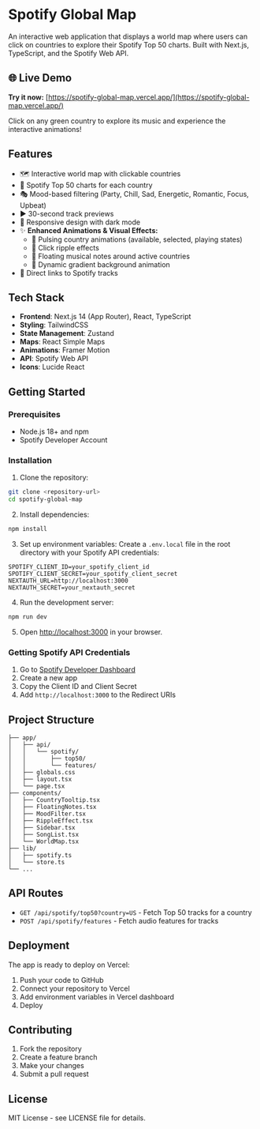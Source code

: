 # Spotify Global Map

An interactive web application that displays a world map where users can click on countries to explore their Spotify Top 50 charts. Built with Next.js, TypeScript, and the Spotify Web API.

## 🌐 Live Demo

**Try it now:** [https://spotify-global-map.vercel.app/](https://spotify-global-map.vercel.app/)

Click on any green country to explore its music and experience the interactive animations!

## Features

- 🗺️ Interactive world map with clickable countries
- 🎵 Spotify Top 50 charts for each country
- 🎭 Mood-based filtering (Party, Chill, Sad, Energetic, Romantic, Focus, Upbeat)
- ▶️ 30-second track previews
- 📱 Responsive design with dark mode
- ✨ **Enhanced Animations & Visual Effects:**
  - 🌟 Pulsing country animations (available, selected, playing states)
  - 💫 Click ripple effects
  - 🎵 Floating musical notes around active countries
  - 🌈 Dynamic gradient background animation
- 🔗 Direct links to Spotify tracks

## Tech Stack

- **Frontend**: Next.js 14 (App Router), React, TypeScript
- **Styling**: TailwindCSS
- **State Management**: Zustand
- **Maps**: React Simple Maps
- **Animations**: Framer Motion
- **API**: Spotify Web API
- **Icons**: Lucide React

## Getting Started

### Prerequisites

- Node.js 18+ and npm
- Spotify Developer Account

### Installation

1. Clone the repository:
```bash
git clone <repository-url>
cd spotify-global-map
```

2. Install dependencies:
```bash
npm install
```

3. Set up environment variables:
Create a `.env.local` file in the root directory with your Spotify API credentials:
```env
SPOTIFY_CLIENT_ID=your_spotify_client_id
SPOTIFY_CLIENT_SECRET=your_spotify_client_secret
NEXTAUTH_URL=http://localhost:3000
NEXTAUTH_SECRET=your_nextauth_secret
```

4. Run the development server:
```bash
npm run dev
```

5. Open [http://localhost:3000](http://localhost:3000) in your browser.

### Getting Spotify API Credentials

1. Go to [Spotify Developer Dashboard](https://developer.spotify.com/dashboard)
2. Create a new app
3. Copy the Client ID and Client Secret
4. Add `http://localhost:3000` to the Redirect URIs

## Project Structure

```
├── app/
│   ├── api/
│   │   └── spotify/
│   │       ├── top50/
│   │       └── features/
│   ├── globals.css
│   ├── layout.tsx
│   └── page.tsx
├── components/
│   ├── CountryTooltip.tsx
│   ├── FloatingNotes.tsx
│   ├── MoodFilter.tsx
│   ├── RippleEffect.tsx
│   ├── Sidebar.tsx
│   ├── SongList.tsx
│   └── WorldMap.tsx
├── lib/
│   ├── spotify.ts
│   └── store.ts
└── ...
```

## API Routes

- `GET /api/spotify/top50?country=US` - Fetch Top 50 tracks for a country
- `POST /api/spotify/features` - Fetch audio features for tracks

## Deployment

The app is ready to deploy on Vercel:

1. Push your code to GitHub
2. Connect your repository to Vercel
3. Add environment variables in Vercel dashboard
4. Deploy

## Contributing

1. Fork the repository
2. Create a feature branch
3. Make your changes
4. Submit a pull request

## License

MIT License - see LICENSE file for details.